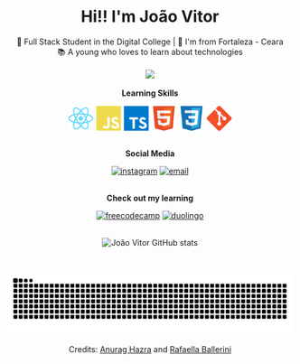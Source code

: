 <div>
  
  <h1 align="center">
    Hi!! I'm João Vitor
  </h1>
  
  <p align="center">
    📍 Full Stack Student in the Digital College | 
    📍 I'm from Fortaleza - Ceara <br>
    📚 A young who loves to learn about technologies<br>
<br><img   src="https://media.tenor.com/NOYF3f82b_gAAAAC/programmer.gif"  width="300"/>
  </p>
  
<div>
  <p align="center">
    <strong> Learning Skills </strong>
  </p>
  </div> 
  
<div align="center" valign="top">
  <img align="center" alt="React"  width="45"
       src="https://raw.githubusercontent.com/devicons/devicon/master/icons/react/react-original.svg">
  <img align="center" alt="Js" width="45" 
       src="https://raw.githubusercontent.com/devicons/devicon/master/icons/javascript/javascript-plain.svg">
  <img align="center" alt="Js" width="45" 
       src="https://raw.githubusercontent.com/devicons/devicon/master/icons/typescript/typescript-plain.svg">
  <img align="center" alt="HTML" width="45"
       src="https://raw.githubusercontent.com/devicons/devicon/master/icons/html5/html5-original.svg">
  <img align="center" alt="CSS"  width="45" 
       src="https://raw.githubusercontent.com/devicons/devicon/master/icons/css3/css3-original.svg">
  <img align="center" alt="git" width="45" 
       src="https://raw.githubusercontent.com/devicons/devicon/master/icons/git/git-original.svg">

</div><br>
  
  
<div align="center">
  <p><strong>Social Media</strong></p>
    <a href="https://www.instagram.com/_jotav29" target="_blank"><img src="https://img.shields.io/badge/-Instagram-%23E4405F?style=for-the-badge&logo=instagram&logoColor=white" alt ="instagram" target="_blank"></a>
  <a href="mailto:jvmnc232@gmail.com"><img src="https://img.shields.io/badge/-Gmail-%23333?style=for-the-badge&logo=gmail&logoColor=white" target="_blank" alt="email"></a>
 </div><br>
  
<div align="center">
  <p><strong>Check out my learning</strong></p>
 <a href="https://www.freecodecamp.org/joaovitorfarias"><img src="https://img.shields.io/badge/freecodecamp-27273D?style=for-the-badge&logo=freecodecamp&logoColor=white" target="_blank" alt="freecodecamp"></a>
  <a href="https://www.duolingo.com/profile/jotavfarias"><img src="https://img.shields.io/badge/Duolingo-58CC02?style=for-the-badge&logo=Duolingo&logoColor=white" target="_blank" alt="duolingo"></a>
</div><br>

<div align="center">  

![João Vitor GitHub stats](https://github-readme-stats.vercel.app/api?username=jv-farias&show_icons=true&theme=transparent)


</div align="center"><br>
  
  <div align="center">  
  
  ![Snake animation](https://github.com/Jvfarias-prog/Jvfarias-prog/blob/output/github-contribution-grid-snake.svg)
  
  <div align="center">
    
  <p>Credits: <a href="https://github.com/anuraghazra/github-readme-stats">Anurag Hazra</a> and <a href="https://github.com/rafaballerini">Rafaella Ballerini</a></p>
    
</div>
  
 
  

  
